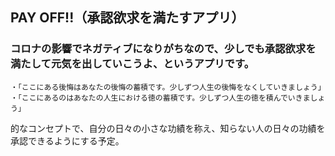 ## PAY OFF!!（承認欲求を満たすアプリ）
  ### コロナの影響でネガティブになりがちなので、少しでも承認欲求を満たして元気を出していこうよ、というアプリです。
    ・「ここにある後悔はあなたの後悔の蓄積です。少しずつ人生の後悔をなくしていきましょう」
    ・「ここにあるのはあなたの人生における徳の蓄積です。少しずつ人生の徳を積んでいきましょう」
  的なコンセプトで、自分の日々の小さな功績を称え、知らない人の日々の功績を承認できるようにする予定。
